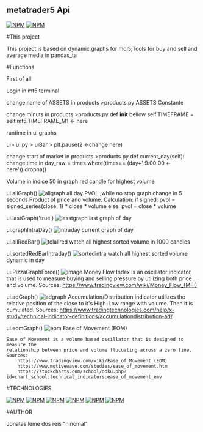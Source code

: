 ## metatrader5 Api

[![NPM](https://img.shields.io/badge/Lincence-MIT-red)](https://github.com/ninomal/metatrader5/blob/main/LICENSE1)
[![NPM](https://img.shields.io/badge/Lincence-MQL-green)](https://www.mql5.com/en/docs)

#This project

This project is based on dynamic graphs for mql5;Tools for buy and sell and average media in pandas_ta

#Functions

First of all

Login in mt5 terminal

change name of ASSETS in products >products.py ASSETS Constante

change minuts in products >products.py def __init__ bellow  self.TIMEFRAME = self.mt5.TIMEFRAME_M1 <- here 

runtime in ui graphs

ui> ui.py > uiBar > plt.pause(2 <-change here) 

change start of market in products >products.py def current_day(self): change time in  day_raw = times.where(times== (day+' 9:00:00 <-here')).dropna()

Volume in indice 50 in graph
red candle for highest volume 

ui.allGraph()
![allgraph](https://github.com/ninomal/metatrader5/assets/137447782/0c3ff3f8-b172-4997-9cdc-25d5ae97ae8b)
all day PVOL ,while no stop graph change in 5 seconds 
    Product of price and volume.
    Calculation:
        if signed:
            pvol = signed_series(close, 1) * close * volume
        else:
            pvol = close * volume

ui.lastGraph('true')
![lasstgraph](https://github.com/ninomal/metatrader5/assets/137447782/5ec7ade7-2981-406e-83a4-ba3c1221a764)
last graph of day


ui.graphIntraDay()
![intraday](https://github.com/ninomal/metatrader5/assets/137447782/11bcaa9c-9f4e-4c19-8a39-c4cb3c0620ab)
current graph of day

ui.allRedBar()
![telallred](https://github.com/ninomal/metatrader5/assets/137447782/a98103e2-fd7c-4f44-bf4d-020a7c87bae2)
watch all highest sorted volume in 1000 candles 

ui.sortedRedBarIntraday()
![sortedintra](https://github.com/ninomal/metatrader5/assets/137447782/d58a8633-aa55-405d-bbf9-547980c4e8a8)
watch all highest sorted volume dynamic in day

ui.PizzaGraphForce()
![image](https://github.com/ninomal/metatrader5/assets/137447782/14543e90-d5fd-4501-a71c-a0c5a8362a47)
    Money Flow Index is an oscillator indicator that is used to measure buying and
    selling pressure by utilizing both price and volume.
    Sources:
        https://www.tradingview.com/wiki/Money_Flow_(MFI)

ui.adGraph()
![adgraph](https://github.com/ninomal/metatrader5/assets/137447782/57b61455-cfb9-4aa5-87b5-1f00a1f7733f)
    Accumulation/Distribution indicator utilizes the relative position
    of the close to it's High-Low range with volume.  Then it is cumulated.
    Sources:
        https://www.tradingtechnologies.com/help/x-study/technical-indicator-definitions/accumulationdistribution-ad/


ui.eomGraph()
![eom](https://github.com/ninomal/metatrader5/assets/137447782/151184f6-df44-4b04-a8a0-5056f553f991)
Ease of Movement (EOM)

    Ease of Movement is a volume based oscillator that is designed to measure the
    relationship between price and volume flucuating across a zero line.
    Sources:
        https://www.tradingview.com/wiki/Ease_of_Movement_(EOM)
        https://www.motivewave.com/studies/ease_of_movement.htm
        https://stockcharts.com/school/doku.php?id=chart_school:technical_indicators:ease_of_movement_emv


#TECHNOLOGIES

[![NPM](https://img.shields.io/badge/PHYTON-blue)](https://www.python.org/)
[![NPM](https://img.shields.io/badge/Pandas-white)](https://pypi.org/project/pandas/)
[![NPM](https://img.shields.io/badge/Pandas__ta-gray)](https://pypi.org/project/pandas-ta/)
[![NPM](https://img.shields.io/badge/matplotlib-gren)](https://pypi.org/project/matplotlib/)
[![NPM](https://img.shields.io/badge/numpy-aqua)](https://pypi.org/project/numpy/)
[![NPM](https://img.shields.io/badge/MQL5-yellow)](https://www.mql5.com/en/docs/python_metatrader5/mt5initialize_py)

#AUTHOR

Jonatas leme dos reis "ninomal"




